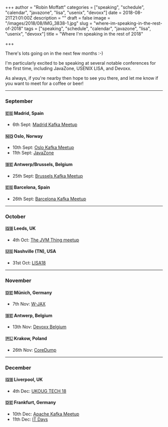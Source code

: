 +++
author = "Robin Moffatt"
categories = ["speaking", "schedule", "calendar", "javazone", "lisa", "usenix", "devoxx"]
date = 2018-08-21T21:01:00Z
description = ""
draft = false
image = "/images/2018/08/IMG_3838-1.jpg"
slug = "where-im-speaking-in-the-rest-of-2018"
tags = ["speaking", "schedule", "calendar", "javazone", "lisa", "usenix", "devoxx"]
title = "Where I'm speaking in the rest of 2018"

+++

There's lots going on in the next few months :-) 

I'm particularly excited to be speaking at several notable conferences for the first time, including JavaZone, USENIX LISA, and Devoxx. 

As always, if you're nearby then hope to see you there, and let me know if you want to meet for a coffee or beer! 

--- 

### September 

#### 🇪🇸 Madrid, Spain

* 6th Sept: [Madrid Kafka Meetup](https://www.meetup.com/apachekafkamadrid/events/251264347/)

#### 🇳🇴 Oslo, Norway

* 10th Sept: [Oslo Kafka Meetup](https://www.meetup.com/Oslo-Kafka/events/)
* 11th Sept: [JavaZone](https://2018.javazone.no/program/73fa52a7-661c-47a0-b4f3-55aaf5b10f6b)

#### 🇧🇪 Antwerp/Brussels, Belgium

* 25th Sept: [Brussels Kafka Meetup](https://www.meetup.com/Brussels-Apache-Kafka-Meetup-by-Confluent/events/253855467/)

#### 🇪🇸 Barcelona, Spain

* 26th Sept: [Barcelona Kafka Meetup](https://www.meetup.com/Barcelona-Kafka-Meetup/events/254252957/)

--- 

### October

#### 🇬🇧 Leeds, UK

* 4th Oct: [The JVM Thing meetup](https://www.meetup.com/Leeds-JVMThing/events/)

#### 🇺🇸 Nashville (TN), USA

* 31st Oct: [LISA18](https://www.usenix.org/conference/lisa18/conference-program)

--- 

### November

#### 🇩🇪 Münich, Germany

* 7th Nov: [W-JAX](https://jax.de/)

#### 🇧🇪 Antwerp, Belgium

* 13th Nov: [Devoxx Belgium](https://devoxx.be/)

#### 🇵🇱 Krakow, Poland

* 26th Nov: [CoreDump](http://coredump.events/2018/)

--- 

### December

#### 🇬🇧 Liverpool, UK

* 4th Dec: [UKOUG TECH 18](https://www.ukougconferences.org.uk/ukoug/frontend/reg/tAgendaWebsite.csp?pageID=306&eventID=2&language=1&mainFramePage=dailyagenda.csp&mode=)

#### 🇩🇪 Frankfurt, Germany

* 10th Dec: [Apache Kafka Meetup](https://www.meetup.com/Frankfurt-Apache-Kafka-Meetup-by-Confluent/events/256599175/)
* 11th Dec: [IT Days](https://www.ittage.informatik-aktuell.de/)
